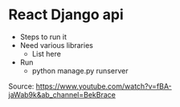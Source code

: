 # React Django api

- Steps to run it
- Need various libraries
	- List here
- Run
	- python manage.py runserver
	
	
	
Source: https://www.youtube.com/watch?v=fBA-jaWab9k&ab_channel=BekBrace